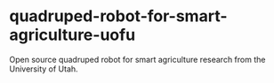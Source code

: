# quadruped-robot-for-smart-agriculture-uofu
Open source quadruped robot for smart agriculture research from the University of Utah.
